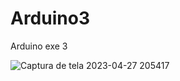 # Arduino3
Arduino exe 3

![Captura de tela 2023-04-27 205417](https://user-images.githubusercontent.com/68669590/235014308-72226fd1-4f48-4346-84ac-f04ed47aff53.png)

